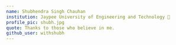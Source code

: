 ```yaml
---
name: Shubhendra Singh Chauhan
institution: Jaypee University of Engineering and Technology 🚩 
profile_pic: shubh.jpg
quote: Thanks to those who believe in me. 
github_user: withshubh
---
```

